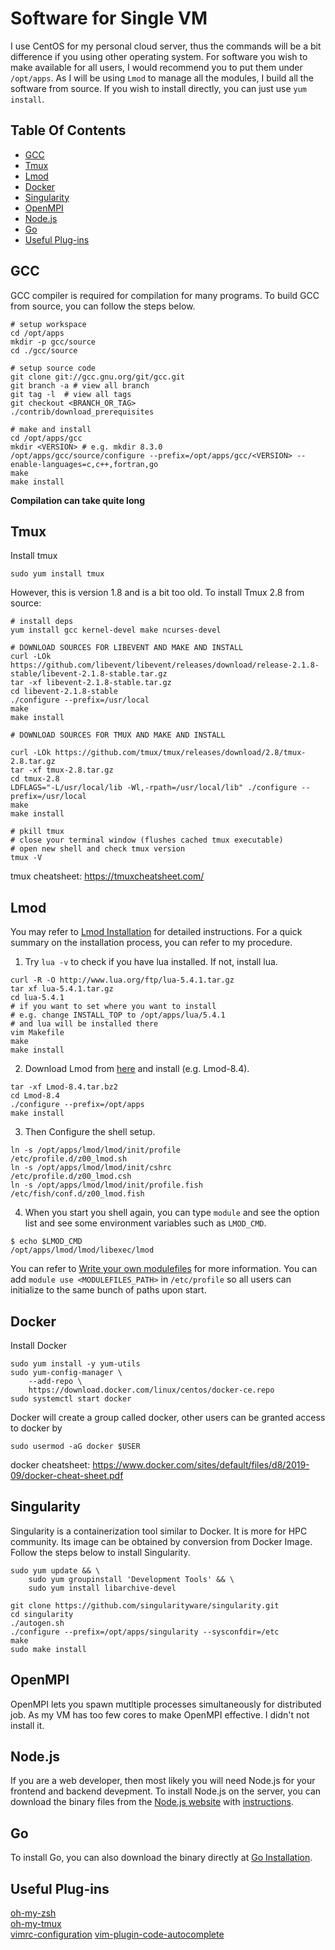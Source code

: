 # Software for Single VM

I use CentOS for my personal cloud server, thus the commands will be a bit difference if you using other operating system. For software you wish to make available for all users, I would recommend you to put them under `/opt/apps`. As I will be using `Lmod` to manage all the modules, I build all the software from source. If you wish to install directly, you can just use `yum install`.

## Table Of Contents

- [GCC](#gcc)
- [Tmux](#common-linux-commands)
- [Lmod](#lmod)
- [Docker](#docker)
- [Singularity](#singularity)
- [OpenMPI](#openmpi)
- [Node.js](#node.js)
- [Go](#go)
- [Useful Plug-ins](#useful-plug-ins)

## GCC

GCC compiler is required for compilation for many programs. To build GCC from source, you can follow the steps below.

```shell
# setup workspace
cd /opt/apps
mkdir -p gcc/source
cd ./gcc/source

# setup source code
git clone git://gcc.gnu.org/git/gcc.git
git branch -a # view all branch
git tag -l  # view all tags
git checkout <BRANCH_OR_TAG>
./contrib/download_prerequisites

# make and install
cd /opt/apps/gcc
mkdir <VERSION> # e.g. mkdir 8.3.0
/opt/apps/gcc/source/configure --prefix=/opt/apps/gcc/<VERSION> --enable-languages=c,c++,fortran,go
make
make install
```

**Compilation can take quite long**

## Tmux

Install tmux

```shell
sudo yum install tmux
```

However, this is version 1.8 and is a bit too old. To install Tmux 2.8 from source:

```shell
# install deps
yum install gcc kernel-devel make ncurses-devel

# DOWNLOAD SOURCES FOR LIBEVENT AND MAKE AND INSTALL
curl -LOk https://github.com/libevent/libevent/releases/download/release-2.1.8-stable/libevent-2.1.8-stable.tar.gz
tar -xf libevent-2.1.8-stable.tar.gz
cd libevent-2.1.8-stable
./configure --prefix=/usr/local
make
make install

# DOWNLOAD SOURCES FOR TMUX AND MAKE AND INSTALL

curl -LOk https://github.com/tmux/tmux/releases/download/2.8/tmux-2.8.tar.gz
tar -xf tmux-2.8.tar.gz
cd tmux-2.8
LDFLAGS="-L/usr/local/lib -Wl,-rpath=/usr/local/lib" ./configure --prefix=/usr/local
make
make install

# pkill tmux
# close your terminal window (flushes cached tmux executable)
# open new shell and check tmux version
tmux -V
```

tmux cheatsheet: https://tmuxcheatsheet.com/

## Lmod

You may refer to [Lmod Installation](https://lmod.readthedocs.io/en/latest/030_installing.html) for detailed instructions. For a quick summary on the installation process, you can refer to my procedure.

1. Try `lua -v` to check if you have lua installed. If not, install lua.

```shell
curl -R -O http://www.lua.org/ftp/lua-5.4.1.tar.gz
tar xf lua-5.4.1.tar.gz
cd lua-5.4.1
# if you want to set where you want to install
# e.g. change INSTALL_TOP to /opt/apps/lua/5.4.1
# and lua will be installed there
vim Makefile
make
make install
```

2. Download Lmod from [here](https://sourceforge.net/projects/lmod/files/) and install (e.g. Lmod-8.4).

```shell
tar -xf Lmod-8.4.tar.bz2
cd Lmod-8.4
./configure --prefix=/opt/apps
make install
```

3. Then Configure the shell setup.

```
ln -s /opt/apps/lmod/lmod/init/profile        /etc/profile.d/z00_lmod.sh
ln -s /opt/apps/lmod/lmod/init/cshrc          /etc/profile.d/z00_lmod.csh
ln -s /opt/apps/lmod/lmod/init/profile.fish   /etc/fish/conf.d/z00_lmod.fish
```

4. When you start you shell again, you can type `module` and see the option list and see some environment variables such as `LMOD_CMD`.

```
$ echo $LMOD_CMD
/opt/apps/lmod/lmod/libexec/lmod
```

You can refer to [Write your own modulefiles](https://lmod.readthedocs.io/en/latest/020_advanced.html) for more information. You can add `module use <MODULEFILES_PATH>` in `/etc/profile` so all users can initialize to the same bunch of paths upon start.

## Docker

Install Docker

```shell
sudo yum install -y yum-utils
sudo yum-config-manager \
    --add-repo \
    https://download.docker.com/linux/centos/docker-ce.repo
sudo systemctl start docker
```

Docker will create a group called docker, other users can be granted access to docker by

```shell
sudo usermod -aG docker $USER
```

docker cheatsheet: https://www.docker.com/sites/default/files/d8/2019-09/docker-cheat-sheet.pdf

## Singularity

Singularity is a containerization tool similar to Docker. It is more for HPC community. Its image can be obtained by conversion from Docker Image. Follow the steps below to install Singularity.

```shell
sudo yum update && \
    sudo yum groupinstall 'Development Tools' && \
    sudo yum install libarchive-devel

git clone https://github.com/singularityware/singularity.git
cd singularity
./autogen.sh
./configure --prefix=/opt/apps/singularity --sysconfdir=/etc
make
sudo make install

```

## OpenMPI

OpenMPI lets you spawn mutltiple processes simultaneously for distributed job. As my VM has too few cores to make OpenMPI effective. I didn't not install it.

## Node.js

If you are a web developer, then most likely you will need Node.js for your frontend and backend devepment. To install Node.js on the server, you can download the binary files from the [Node.js website](https://nodejs.org/en/download/) with [instructions](https://github.com/nodejs/help/wiki/Installation).

## Go

To install Go, you can also download the binary directly at [Go Installation](https://golang.org/doc/install).

## Useful Plug-ins

[oh-my-zsh](https://github.com/ohmyzsh/ohmyzsh)  
[oh-my-tmux](https://github.com/gpakosz/.tmux)  
[vimrc-configuration](https://github.com/amix/vimrc)
[vim-plugin-code-autocomplete](https://github.com/ycm-core/YouCompleteMe)
